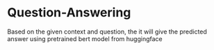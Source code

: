 # Question-Answering
Based on the given context and question, the it will give the predicted answer using pretrained bert model from huggingface
